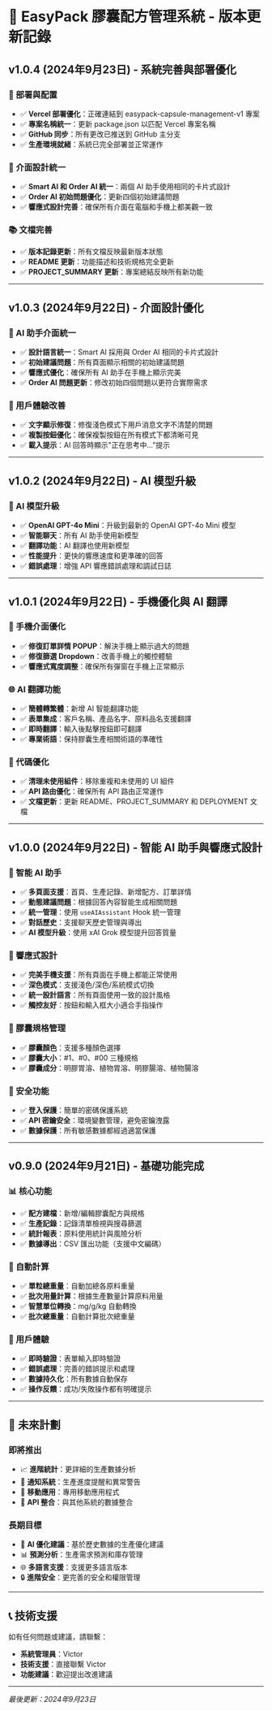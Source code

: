 # 📝 EasyPack 膠囊配方管理系統 - 版本更新記錄

## v1.0.4 (2024年9月23日) - 系統完善與部署優化

### 🚀 部署與配置
- ✅ **Vercel 部署優化**：正確連結到 easypack-capsule-management-v1 專案
- ✅ **專案名稱統一**：更新 package.json 以匹配 Vercel 專案名稱
- ✅ **GitHub 同步**：所有更改已推送到 GitHub 主分支
- ✅ **生產環境就緒**：系統已完全部署並正常運作

### 🎨 介面設計統一
- ✅ **Smart AI 和 Order AI 統一**：兩個 AI 助手使用相同的卡片式設計
- ✅ **Order AI 初始問題優化**：更新四個初始建議問題
- ✅ **響應式設計完善**：確保所有介面在電腦和手機上都美觀一致

### 📚 文檔完善
- ✅ **版本記錄更新**：所有文檔反映最新版本狀態
- ✅ **README 更新**：功能描述和技術規格完全更新
- ✅ **PROJECT_SUMMARY 更新**：專案總結反映所有新功能

---

## v1.0.3 (2024年9月22日) - 介面設計優化

### 🎨 AI 助手介面統一
- ✅ **設計語言統一**：Smart AI 採用與 Order AI 相同的卡片式設計
- ✅ **初始建議問題**：所有頁面顯示相關的初始建議問題
- ✅ **響應式優化**：確保所有 AI 助手在手機上顯示完美
- ✅ **Order AI 問題更新**：修改初始四個問題以更符合實際需求

### 🔧 用戶體驗改善
- ✅ **文字顯示修復**：修復淺色模式下用戶消息文字不清楚的問題
- ✅ **複製按鈕優化**：確保複製按鈕在所有模式下都清晰可見
- ✅ **載入提示**：AI 回答時顯示"正在思考中..."提示

---

## v1.0.2 (2024年9月22日) - AI 模型升級

### 🤖 AI 模型升級
- ✅ **OpenAI GPT-4o Mini**：升級到最新的 OpenAI GPT-4o Mini 模型
- ✅ **智能聊天**：所有 AI 助手使用新模型
- ✅ **翻譯功能**：AI 翻譯也使用新模型
- ✅ **性能提升**：更快的響應速度和更準確的回答
- ✅ **錯誤處理**：增強 API 響應錯誤處理和調試日誌

---

## v1.0.1 (2024年9月22日) - 手機優化與 AI 翻譯

### 🔧 手機介面優化
- ✅ **修復訂單詳情 POPUP**：解決手機上顯示過大的問題
- ✅ **修復篩選 Dropdown**：改善手機上的觸控體驗
- ✅ **響應式寬度調整**：確保所有彈窗在手機上正常顯示

### 🌐 AI 翻譯功能
- ✅ **簡體轉繁體**：新增 AI 智能翻譯功能
- ✅ **表單集成**：客戶名稱、產品名字、原料品名支援翻譯
- ✅ **即時翻譯**：輸入後點擊按鈕即可翻譯
- ✅ **專業術語**：保持膠囊生產相關術語的準確性

### 🧹 代碼優化
- ✅ **清理未使用組件**：移除重複和未使用的 UI 組件
- ✅ **API 路由優化**：確保所有 API 路由正常運作
- ✅ **文檔更新**：更新 README、PROJECT_SUMMARY 和 DEPLOYMENT 文檔

---

## v1.0.0 (2024年9月22日) - 智能 AI 助手與響應式設計

### 🤖 智能 AI 助手
- ✅ **多頁面支援**：首頁、生產記錄、新增配方、訂單詳情
- ✅ **動態建議問題**：根據回答內容智能生成相關問題
- ✅ **統一管理**：使用 `useAIAssistant` Hook 統一管理
- ✅ **對話歷史**：支援聊天歷史管理與導出
- ✅ **AI 模型升級**：使用 xAI Grok 模型提升回答質量

### 📱 響應式設計
- ✅ **完美手機支援**：所有頁面在手機上都能正常使用
- ✅ **深色模式**：支援淺色/深色/系統模式切換
- ✅ **統一設計語言**：所有頁面使用一致的設計風格
- ✅ **觸控友好**：按鈕和輸入框大小適合手指操作

### 🎨 膠囊規格管理
- ✅ **膠囊顏色**：支援多種顏色選擇
- ✅ **膠囊大小**：#1、#0、#00 三種規格
- ✅ **膠囊成分**：明膠胃溶、植物胃溶、明膠腸溶、植物腸溶

### 🔐 安全功能
- ✅ **登入保護**：簡單的密碼保護系統
- ✅ **API 密鑰安全**：環境變數管理，避免密鑰洩露
- ✅ **數據保護**：所有敏感數據都經過適當保護

---

## v0.9.0 (2024年9月21日) - 基礎功能完成

### 📊 核心功能
- ✅ **配方建檔**：新增/編輯膠囊配方與規格
- ✅ **生產記錄**：記錄清單檢視與搜尋篩選
- ✅ **統計報表**：原料使用統計與風險分析
- ✅ **數據導出**：CSV 匯出功能（支援中文編碼）

### 🧮 自動計算
- ✅ **單粒總重量**：自動加總各原料重量
- ✅ **批次用量計算**：根據生產數量計算原料用量
- ✅ **智慧單位轉換**：mg/g/kg 自動轉換
- ✅ **批次總重量**：自動計算批次總重量

### 🎯 用戶體驗
- ✅ **即時驗證**：表單輸入即時驗證
- ✅ **錯誤處理**：完善的錯誤提示和處理
- ✅ **數據持久化**：所有數據自動保存
- ✅ **操作反饋**：成功/失敗操作都有明確提示

---

## 🚀 未來計劃

### 即將推出
- 📈 **進階統計**：更詳細的生產數據分析
- 🔔 **通知系統**：生產進度提醒和異常警告
- 📱 **移動應用**：專用移動應用程式
- 🔗 **API 整合**：與其他系統的數據整合

### 長期目標
- 🤖 **AI 優化建議**：基於歷史數據的生產優化建議
- 📊 **預測分析**：生產需求預測和庫存管理
- 🌐 **多語言支援**：支援更多語言版本
- 🔒 **進階安全**：更完善的安全和權限管理

---

## 📞 技術支援

如有任何問題或建議，請聯繫：
- **系統管理員**：Victor
- **技術支援**：直接聯繫 Victor
- **功能建議**：歡迎提出改進建議

---

*最後更新：2024年9月23日*
